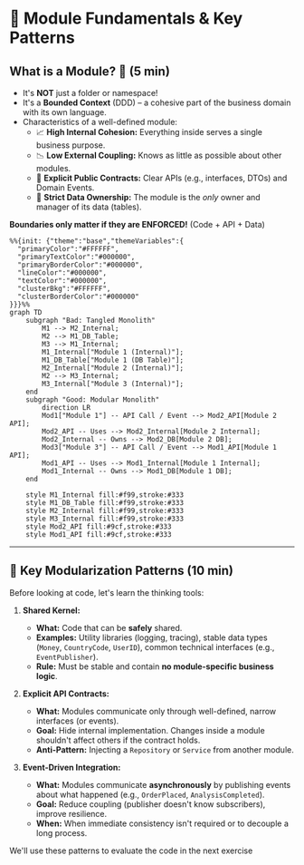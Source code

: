 # 🧱 Module Fundamentals & Key Patterns

## What is a Module? 🤔 (5 min)

* It's **NOT** just a folder or namespace!
* It's a **Bounded Context** (DDD) – a cohesive part of the business domain with its own language.
* Characteristics of a well-defined module:
    * 📈 **High Internal Cohesion:** Everything inside serves a single business purpose.
    * 📉 **Low External Coupling:** Knows as little as possible about other modules.
    * 📜 **Explicit Public Contracts:** Clear APIs (e.g., interfaces, DTOs) and Domain Events.
    * 🔐 **Strict Data Ownership:** The module is the *only* owner and manager of its data (tables).

**Boundaries only matter if they are ENFORCED!** (Code + API + Data)

```mermaid
%%{init: {"theme":"base","themeVariables":{
  "primaryColor":"#FFFFFF",
  "primaryTextColor":"#000000",
  "primaryBorderColor":"#000000",
  "lineColor":"#000000",
  "textColor":"#000000",
  "clusterBkg":"#FFFFFF",
  "clusterBorderColor":"#000000"
}}}%%
graph TD
    subgraph "Bad: Tangled Monolith"
        M1 --> M2_Internal;
        M2 --> M1_DB_Table;
        M3 --> M1_Internal;
        M1_Internal["Module 1 (Internal)"];
        M1_DB_Table["Module 1 (DB Table)"];
        M2_Internal["Module 2 (Internal)"];
        M2 --> M3_Internal;
        M3_Internal["Module 3 (Internal)"];
    end
    subgraph "Good: Modular Monolith"
        direction LR
        Mod1["Module 1"] -- API Call / Event --> Mod2_API[Module 2 API];
        Mod2_API -- Uses --> Mod2_Internal[Module 2 Internal];
        Mod2_Internal -- Owns --> Mod2_DB[Module 2 DB];
        Mod3["Module 3"] -- API Call / Event --> Mod1_API[Module 1 API];
        Mod1_API -- Uses --> Mod1_Internal[Module 1 Internal];
        Mod1_Internal -- Owns --> Mod1_DB[Module 1 DB];
    end

    style M1_Internal fill:#f99,stroke:#333
    style M1_DB_Table fill:#f99,stroke:#333
    style M2_Internal fill:#f99,stroke:#333
    style M3_Internal fill:#f99,stroke:#333
    style Mod2_API fill:#9cf,stroke:#333
    style Mod1_API fill:#9cf,stroke:#333
````
-----

## 🧩 Key Modularization Patterns (10 min)

Before looking at code, let's learn the thinking tools:

1.  **Shared Kernel:**

    * **What:** Code that can be **safely** shared.
    * **Examples:** Utility libraries (logging, tracing), stable data types (`Money`, `CountryCode`, `UserID`), common technical interfaces (e.g., `EventPublisher`).
    * **Rule:** Must be stable and contain **no module-specific business logic**.

2.  **Explicit API Contracts:**

    * **What:** Modules communicate only through well-defined, narrow interfaces (or events).
    * **Goal:** Hide internal implementation. Changes inside a module shouldn't affect others if the contract holds.
    * **Anti-Pattern:** Injecting a `Repository` or `Service` from another module.

3.  **Event-Driven Integration:**

    * **What:** Modules communicate **asynchronously** by publishing events about what happened (e.g., `OrderPlaced`, `AnalysisCompleted`).
    * **Goal:** Reduce coupling (publisher doesn't know subscribers), improve resilience.
    * **When:** When immediate consistency isn't required or to decouple a long process.

We'll use these patterns to evaluate the code in the next exercise
